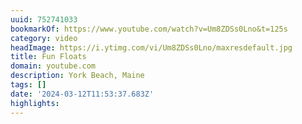 ```yaml
---
uuid: 752741033
bookmarkOf: https://www.youtube.com/watch?v=Um8ZDSs0Lno&t=125s
category: video
headImage: https://i.ytimg.com/vi/Um8ZDSs0Lno/maxresdefault.jpg
title: Fun Floats
domain: youtube.com
description: York Beach, Maine
tags: []
date: '2024-03-12T11:53:37.683Z'
highlights: 
---
```



